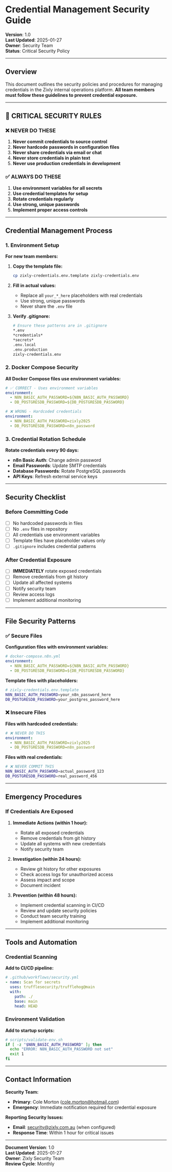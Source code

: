 # Credential Management Security Guide

**Version**: 1.0  
**Last Updated**: 2025-01-27  
**Owner**: Security Team  
**Status**: Critical Security Policy

---

## Overview

This document outlines the security policies and procedures for managing credentials in the Zixly internal operations platform. **All team members must follow these guidelines to prevent credential exposure.**

---

## 🚨 CRITICAL SECURITY RULES

### ❌ NEVER DO THESE

1. **Never commit credentials to source control**
2. **Never hardcode passwords in configuration files**
3. **Never share credentials via email or chat**
4. **Never store credentials in plain text**
5. **Never use production credentials in development**

### ✅ ALWAYS DO THESE

1. **Use environment variables for all secrets**
2. **Use credential templates for setup**
3. **Rotate credentials regularly**
4. **Use strong, unique passwords**
5. **Implement proper access controls**

---

## Credential Management Process

### 1. Environment Setup

**For new team members:**

1. **Copy the template file:**

   ```bash
   cp zixly-credentials.env.template zixly-credentials.env
   ```

2. **Fill in actual values:**
   - Replace all `your_*_here` placeholders with real credentials
   - Use strong, unique passwords
   - Never share the `.env` file

3. **Verify .gitignore:**
   ```bash
   # Ensure these patterns are in .gitignore
   *.env
   *credentials*
   *secrets*
   .env.local
   .env.production
   zixly-credentials.env
   ```

### 2. Docker Compose Security

**All Docker Compose files use environment variables:**

```yaml
# ✅ CORRECT - Uses environment variables
environment:
  - N8N_BASIC_AUTH_PASSWORD=${N8N_BASIC_AUTH_PASSWORD}
  - DB_POSTGRESDB_PASSWORD=${DB_POSTGRESDB_PASSWORD}

# ❌ WRONG - Hardcoded credentials
environment:
  - N8N_BASIC_AUTH_PASSWORD=zixly2025
  - DB_POSTGRESDB_PASSWORD=n8n_password
```

### 3. Credential Rotation Schedule

**Rotate credentials every 90 days:**

- **n8n Basic Auth**: Change admin password
- **Email Passwords**: Update SMTP credentials
- **Database Passwords**: Rotate PostgreSQL passwords
- **API Keys**: Refresh external service keys

---

## Security Checklist

### Before Committing Code

- [ ] No hardcoded passwords in files
- [ ] No `.env` files in repository
- [ ] All credentials use environment variables
- [ ] Template files have placeholder values only
- [ ] `.gitignore` includes credential patterns

### After Credential Exposure

- [ ] **IMMEDIATELY** rotate exposed credentials
- [ ] Remove credentials from git history
- [ ] Update all affected systems
- [ ] Notify security team
- [ ] Review access logs
- [ ] Implement additional monitoring

---

## File Security Patterns

### ✅ Secure Files

**Configuration files with environment variables:**

```yaml
# docker-compose.n8n.yml
environment:
  - N8N_BASIC_AUTH_PASSWORD=${N8N_BASIC_AUTH_PASSWORD}
  - DB_POSTGRESDB_PASSWORD=${DB_POSTGRESDB_PASSWORD}
```

**Template files with placeholders:**

```bash
# zixly-credentials.env.template
N8N_BASIC_AUTH_PASSWORD=your_n8n_password_here
DB_POSTGRESDB_PASSWORD=your_postgres_password_here
```

### ❌ Insecure Files

**Files with hardcoded credentials:**

```yaml
# ❌ NEVER DO THIS
environment:
  - N8N_BASIC_AUTH_PASSWORD=zixly2025
  - DB_POSTGRESDB_PASSWORD=n8n_password
```

**Files with real credentials:**

```bash
# ❌ NEVER COMMIT THIS
N8N_BASIC_AUTH_PASSWORD=actual_password_123
DB_POSTGRESDB_PASSWORD=real_password_456
```

---

## Emergency Procedures

### If Credentials Are Exposed

1. **Immediate Actions (within 1 hour):**
   - Rotate all exposed credentials
   - Remove credentials from git history
   - Update all systems with new credentials
   - Notify security team

2. **Investigation (within 24 hours):**
   - Review git history for other exposures
   - Check access logs for unauthorized access
   - Assess impact and scope
   - Document incident

3. **Prevention (within 48 hours):**
   - Implement credential scanning in CI/CD
   - Review and update security policies
   - Conduct team security training
   - Implement additional monitoring

---

## Tools and Automation

### Credential Scanning

**Add to CI/CD pipeline:**

```yaml
# .github/workflows/security.yml
- name: Scan for secrets
  uses: trufflesecurity/trufflehog@main
  with:
    path: ./
    base: main
    head: HEAD
```

### Environment Validation

**Add to startup scripts:**

```bash
# scripts/validate-env.sh
if [ -z "$N8N_BASIC_AUTH_PASSWORD" ]; then
  echo "ERROR: N8N_BASIC_AUTH_PASSWORD not set"
  exit 1
fi
```

---

## Contact Information

**Security Team:**

- **Primary**: Cole Morton (cole.morton@hotmail.com)
- **Emergency**: Immediate notification required for credential exposure

**Reporting Security Issues:**

- **Email**: security@zixly.com.au (when configured)
- **Response Time**: Within 1 hour for critical issues

---

**Document Version**: 1.0  
**Last Updated**: 2025-01-27  
**Owner**: Zixly Security Team  
**Review Cycle**: Monthly

